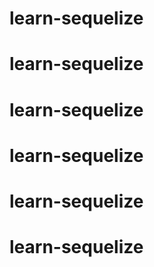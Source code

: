 # learn-sequelize
# learn-sequelize
# learn-sequelize
# learn-sequelize
# learn-sequelize
# learn-sequelize
